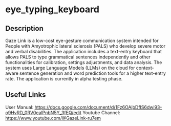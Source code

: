 # eye_typing_keyboard

## Description
Gaze Link is a low-cost eye-gesture communication system intended for People with Amyotrophic lateral sclerosis (PALS) who develop severe motor and verbal disabilities. The application includes a text-entry keyboard that allows PALS to type grammatical sentences independently and other functionalities for calibration, settings adjustments, and data analysis. The system uses Large Language Models (LLMs) on the cloud for context-aware sentence generation and word prediction tools for a higher text-entry rate. The application is currently in alpha testing phase.

## Useful Links

User Manual: https://docs.google.com/document/d/1Fz6OAjbDfIS6dwi93-o9HvRD_0RV0ealPnbN5Y_3fEQ/edit
Youtube Channel: https://www.youtube.com/@GazeLink-ru7em

